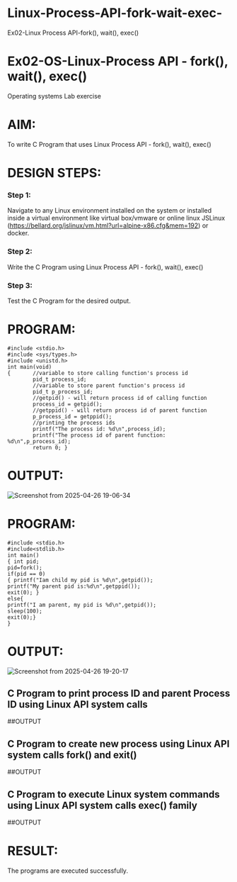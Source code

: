 # Linux-Process-API-fork-wait-exec-
Ex02-Linux Process API-fork(), wait(), exec()
# Ex02-OS-Linux-Process API - fork(), wait(), exec()
Operating systems Lab exercise


# AIM:
To write C Program that uses Linux Process API - fork(), wait(), exec()

# DESIGN STEPS:

### Step 1:

Navigate to any Linux environment installed on the system or installed inside a virtual environment like virtual box/vmware or online linux JSLinux (https://bellard.org/jslinux/vm.html?url=alpine-x86.cfg&mem=192) or docker.

### Step 2:

Write the C Program using Linux Process API - fork(), wait(), exec()

### Step 3:

Test the C Program for the desired output. 

# PROGRAM:
```
#include <stdio.h>
#include <sys/types.h>
#include <unistd.h>
int main(void)
{       //variable to store calling function's process id
        pid_t process_id;
        //variable to store parent function's process id
        pid_t p_process_id;
        //getpid() - will return process id of calling function
        process_id = getpid();
        //getppid() - will return process id of parent function
        p_process_id = getppid();
        //printing the process ids
        printf("The process id: %d\n",process_id);
        printf("The process id of parent function: %d\n",p_process_id);
        return 0; }
```

# OUTPUT:

![Screenshot from 2025-04-26 19-06-34](https://github.com/user-attachments/assets/8e0d2dcf-c2d7-4364-9436-dd521d222b32)

# PROGRAM:
```
#include <stdio.h>
#include<stdlib.h>
int main()
{ int pid; 
pid=fork(); 
if(pid == 0) 
{ printf("Iam child my pid is %d\n",getpid()); 
printf("My parent pid is:%d\n",getppid()); 
exit(0); } 
else{ 
printf("I am parent, my pid is %d\n",getpid()); 
sleep(100); 
exit(0);} 
}
```

# OUTPUT:

![Screenshot from 2025-04-26 19-20-17](https://github.com/user-attachments/assets/2bdf69bf-a63e-47d6-9b82-f1c5077bd193)



## C Program to print process ID and parent Process ID using Linux API system calls
















##OUTPUT














## C Program to create new process using Linux API system calls fork() and exit()













##OUTPUT








## C Program to execute Linux system commands using Linux API system calls exec() family


























##OUTPUT


















# RESULT:
The programs are executed successfully.
